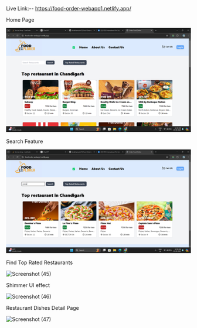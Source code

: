 Live Link:-- https://food-order-webapp1.netlify.app/

Home Page

![Screenshot (45)](https://github.com/shubhamsaini17/Food-Ordering-Web-Application/blob/a12c0e41610e1b896ac232eaf7c3a38af39e1a63/src/Project%20Img/Screenshot%20(62).png)

Search Feature

![Screenshot (48)](https://github.com/shubhamsaini17/Food-Ordering-Web-Application/blob/a12c0e41610e1b896ac232eaf7c3a38af39e1a63/src/Project%20Img/Screenshot%20(63).png)

Find Top Rated Restaurants

![Screenshot (45)](https://github.com/shubhamsaini17/Food-Ordering-Web-Application/assets/103417842/4d62abff-fa29-4047-9800-68929b2df26b)

Shimmer UI effect

![Screenshot (46)](https://github.com/shubhamsaini17/Food-Ordering-Web-Application/assets/103417842/f445842e-a489-4435-832a-80aef7091759)

Restaurant Dishes Detail Page

![Screenshot (47)](https://github.com/shubhamsaini17/Food-Ordering-Web-Application/assets/103417842/68eac37f-849d-48d2-b27b-213cf0f4eb48)
